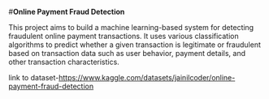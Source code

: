 #**Online Payment Fraud Detection**

This project aims to build a machine learning-based system for detecting fraudulent online payment transactions.
It uses various classification algorithms to predict whether a given transaction is legitimate or 
fraudulent based on transaction data such as user behavior, payment details, and other transaction characteristics.

link to dataset-https://www.kaggle.com/datasets/jainilcoder/online-payment-fraud-detection
